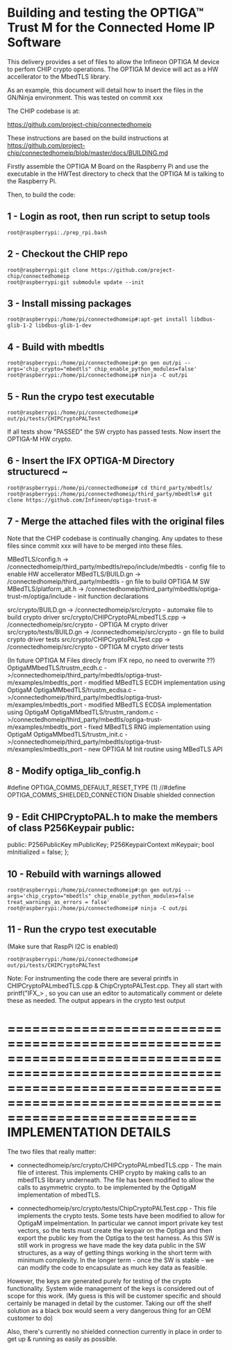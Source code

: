 # Building and testing the OPTIGA™ Trust M for the Connected Home IP Software


This delivery provides a set of files to allow the Infineon OPTIGA M device to perfom CHIP crypto operations. The OPTIGA M device will act as a HW accellerator to the MbedTLS library.

As an example, this document will detail how to insert the files in the GN/Ninja environment. This was tested on commit xxx

The CHIP codebase is at:
 
https://github.com/project-chip/connectedhomeip

These instructions are based on the build instructions at https://github.com/project-chip/connectedhomeip/blob/master/docs/BUILDING.md

Firstly assemble the OPTIGA M Board on the Raspberry Pi and use the executable in the HWTest directory to check that the OPTIGA M is talking to the Raspberry Pi.

Then, to build the code:

## 1 -  Login as root, then run script to setup tools
```console
root@raspberrypi:./prep_rpi.bash
```

## 2 - Checkout the CHIP repo
```console
root@raspberrypi:git clone https://github.com/project-chip/connectedhomeip
root@raspberrypi:git submodule update --init
```

## 3 - Install missing packages
```console
root@raspberrypi:/home/pi/connectedhomeip#:apt-get install libdbus-glib-1-2 libdbus-glib-1-dev
```

## 4 - Build with mbedtls
```console
root@raspberrypi:/home/pi/connectedhomeip#:gn gen out/pi --args='chip_crypto="mbedtls" chip_enable_python_modules=false'
root@raspberrypi:/home/pi/connectedhomeip# ninja -C out/pi
```

## 5 - Run the crypo test executable
```console
root@raspberrypi:/home/pi/connectedhomeip# out/pi/tests/CHIPCryptoPALTest
```

If all tests show "PASSED" the SW crypto has passed tests. Now insert the OPTIGA-M HW crypto.

## 6 - Insert the IFX OPTIGA-M Directory structurecd ~
```console
root@raspberrypi:/home/pi/connectedhomeip# cd third_party/mbedtls/
root@raspberrypi:/home/pi/connectedhomeip/third_party/mbedtls# git clone https://github.com/Infineon/optiga-trust-m
```

## 7 - Merge the attached files with the original files

Note that the CHIP codebase is continually changing. Any updates to these files since commit xxx will have to be merged into these files.

MBedTLS/config.h -> /connectedhomeip/third_party/mbedtls/repo/include/mbedtls - config file to enable HW accellerator
MBedTLS/BUILD.gn -> /connectedhomeip/third_party/mbedtls - gn file to build OPTIGA M SW
MBedTLS/platform_alt.h -> /connectedhomeip/third_party/mbedtls/optiga-trust-m/optiga/include - init function declarations

src/crypto/BUILD.gn -> /connectedhomeip/src/crypto - automake file to build crypto driver
src/crypto/CHIPCryptoPALmbedTLS.cpp -> /connectedhomeip/src/crypto - OPTIGA M crypto driver
src/crypto/tests/BUILD.gn -> /connectedhomeip/src/crypto - gn  file to build crypto driver tests
src/crypto/CHIPCryptoPALTest.cpp -> /connectedhomeip/src/crypto - OPTIGA M crypto driver tests

(In future OPTIGA M Files direcly from IFX repo, no need to overwrite ??)
OptigaMMbedTLS/trustm_ecdh.c ->/connectedhomeip/third_party/mbedtls/optiga-trust-m/examples/mbedtls_port - modified MBedTLS ECDH implementation using OptigaM
OptigaMMbedTLS/trustm_ecdsa.c ->/connectedhomeip/third_party/mbedtls/optiga-trust-m/examples/mbedtls_port - modified MBedTLS ECDSA implementation using OptigaM
OptigaMMbedTLS/trustm_random.c ->/connectedhomeip/third_party/mbedtls/optiga-trust-m/examples/mbedtls_port - fixed MBedTLS RNG implementation using OptigaM
OptigaMMbedTLS/trustm_init.c ->/connectedhomeip/third_party/mbedtls/optiga-trust-m/examples/mbedtls_port - new OPTIGA M Init routine using MBedTLS API

## 8 - Modify optiga_lib_config.h
 #define OPTIGA_COMMS_DEFAULT_RESET_TYPE     (1)
 //#define OPTIGA_COMMS_SHIELDED_CONNECTION  Disable shielded connection

## 9  - Edit CHIPCryptoPAL.h to make the members of class P256Keypair public:
public:
    P256PublicKey mPublicKey;
    P256KeypairContext mKeypair;
    bool mInitialized = false;
};

## 10 - Rebuild with warnings allowed
```console
root@raspberrypi:/home/pi/connectedhomeip#:gn gen out/pi --args='chip_crypto="mbedtls" chip_enable_python_modules=false treat_warnings_as_errors = false'
root@raspberrypi:/home/pi/connectedhomeip# ninja -C out/pi
```

## 11 - Run the crypo test executable
(Make sure that RaspPi I2C is enabled)
```console
root@raspberrypi:/home/pi/connectedhomeip# out/pi/tests/CHIPCryptoPALTest
```



Note: For instrumenting the code there are several printfs in CHIPCryptoPALmbedTLS.cpp & ChipCryptoPALTest.cpp. They all start with printf("IFX_> , so you can use an editor to automatically comment or delete these as needed. The output appears in the crypto test output



===================================================================================================================================================================================
IMPLEMENTATION DETAILS
===================================================================================================================================================================================

The two files that really matter:

- connectedhomeip/src/crypto/CHIPCryptoPALmbedTLS.cpp - The main file of interest. This implements CHIP crypto by making calls to an mbedTLS library underneath. The file has been modified to allow the calls to asymmetric crypto. to be implemented by the OptigaM implementation of mbedTLS.

- connectedhomeip/src/crypto/tests/ChipCryptoPALTest.cpp - This file implements the crypto tests. Some tests have been modified to allow for OptigaM impelmentation. In
particular we cannot import private key test vectors, so the tests must create the keypair on the Optiga and then export the public key from the Optiga to the test harness. As this SW is still work in progress we have made the key data public in the SW structures, as a way of getting things working in the short term with minimum complexity. In the longer term - once the SW is stable - we can modify the code to encapsulate as much key data as feasible.

However, the keys are generated purely for testing of the crypto functionality. System wide management of the keys is considered out of scope for this work. (My guess is this will be customer specific and should certainly be managed in detail by the customer. Taking our off the shelf solution as a black box would seem a very dangerous thing for an OEM customer to do)

Also, there's currently no shielded connection currently in place in order to get up & running as easily as possible.



